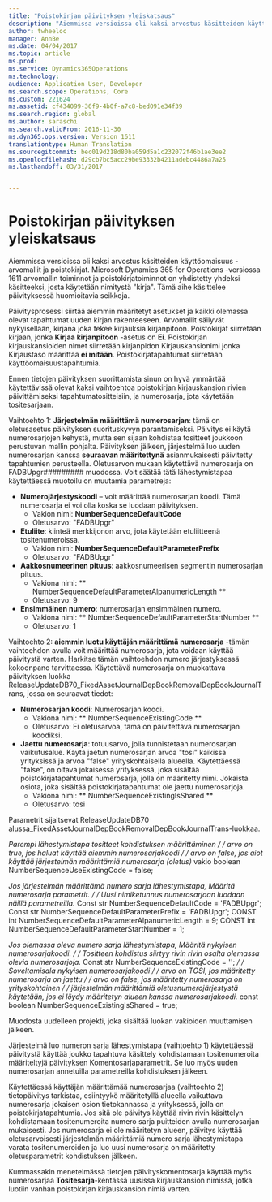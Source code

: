 ```yaml
---
title: "Poistokirjan päivityksen yleiskatsaus"
description: "Aiemmissa versioissa oli kaksi arvostus käsitteiden käyttöomaisuus - arvomallit ja poistokirjat. Microsoft Dynamics 365 for Operations -versiossa 1611 arvomallin toiminnot ja poistokirjatoiminnot on yhdistetty yhdeksi käsitteeksi, josta käytetään nimitystä &quot;kirja&quot;. Tämä aihe käsittelee päivityksessä huomioitavia seikkoja."
author: twheeloc
manager: AnnBe
ms.date: 04/04/2017
ms.topic: article
ms.prod: 
ms.service: Dynamics365Operations
ms.technology: 
audience: Application User, Developer
ms.search.scope: Operations, Core
ms.custom: 221624
ms.assetid: cf434099-36f9-4b0f-a7c8-bed091e34f39
ms.search.region: global
ms.author: saraschi
ms.search.validFrom: 2016-11-30
ms.dyn365.ops.version: Version 1611
translationtype: Human Translation
ms.sourcegitcommit: bec019d218d80ba059d5a1c232072f46b1ae3ee2
ms.openlocfilehash: d29cb7bc5acc29be93332b4211adebc4486a7a25
ms.lasthandoff: 03/31/2017


---
```


# <a name="depreciation-book-upgrade-overview"></a>Poistokirjan päivityksen yleiskatsaus

Aiemmissa versioissa oli kaksi arvostus käsitteiden käyttöomaisuus - arvomallit ja poistokirjat. Microsoft Dynamics 365 for Operations -versiossa 1611 arvomallin toiminnot ja poistokirjatoiminnot on yhdistetty yhdeksi käsitteeksi, josta käytetään nimitystä "kirja". Tämä aihe käsittelee päivityksessä huomioitavia seikkoja. 

Päivitysprosessi siirtää aiemmin määritetyt asetukset ja kaikki olemassa olevat tapahtumat uuden kirjan rakenteeseen. Arvomallit säilyvät nykyisellään, kirjana joka tekee kirjauksia kirjanpitoon. Poistokirjat siirretään kirjaan, jonka **Kirjaa kirjanpitoon** -asetus on **Ei**. Poistokirjan kirjauskansioiden nimet siirretään kirjanpidon Kirjauskansionimi jonka Kirjaustaso määrittää **ei mitään**. Poistokirjatapahtumat siirretään käyttöomaisuustapahtumia. 

Ennen tietojen päivityksen suorittamista sinun on hyvä ymmärtää käytettävissä olevat kaksi vaihtoehtoa poistokirjan kirjauskansion rivien päivittämiseksi tapahtumatositteisiin, ja numerosarja, jota käytetään tositesarjaan. 

Vaihtoehto 1: **Järjestelmän määrittämä numerosarjan**: tämä on oletusasetus päivityksen suorituskyvyn parantamiseksi. Päivitys ei käytä numerosarjojen kehystä, mutta sen sijaan kohdistaa tositteet joukkoon perustuvan mallin pohjalta. Päivityksen jälkeen, järjestelmä luo uuden numerosarjan kanssa **seuraavan määritettynä** asianmukaisesti päivitetty tapahtumien perusteella. Oletusarvon mukaan käytettävä numerosarja on FADBUpgr\#\#\#\#\#\#\#\#\# muodossa. Voit säätää tätä lähestymistapaa käytettäessä muotoilu on muutamia parametreja:

-   **Numerojärjestyskoodi** – voit määrittää numerosarjan koodi. Tämä numerosarja ei voi olla koska se luodaan päivityksen.
    -   Vakion nimi: **NumberSequenceDefaultCode**
    -   Oletusarvo: "FADBUpgr"
-   **Etuliite**: kiinteä merkkijonon arvo, jota käytetään etuliitteenä tositenumeroissa.
    -   Vakion nimi: **NumberSequenceDefaultParameterPrefix**
    -   Oletusarvo: "FADBUpgr"
-   **Aakkosnumeerinen pituus**: aakkosnumeerisen segmentin numerosarjan pituus.
    -   Vakiona nimi: ** NumberSequenceDefaultParameterAlpanumericLength **
    -   Oletusarvo: 9
-   **Ensimmäinen numero**: numerosarjan ensimmäinen numero.
    -   Vakiona nimi: ** NumberSequenceDefaultParameterStartNumber **
    -   Oletusarvo: 1

Vaihtoehto 2: **aiemmin luotu käyttäjän määrittämä numerosarja** -tämän vaihtoehdon avulla voit määrittää numerosarja, jota voidaan käyttää päivitystä varten. Harkitse tämän vaihtoehdon numero järjestyksessä kokoonpano tarvittaessa. Käytettävä numerosarja on muokattava päivityksen luokka ReleaseUpdateDB70\_FixedAssetJournalDepBookRemovalDepBookJournalTrans, jossa on seuraavat tiedot:

-   **Numerosarjan koodi**: Numerosarjan koodi.
    -   Vakiona nimi: ** NumberSequenceExistingCode **
    -   Oletusarvo: Ei oletusarvoa, tämä on päivitettävä numerosarjan koodiksi.
-   **Jaettu numerosarja**: totuusarvo, jolla tunnistetaan numerosarjan vaikutusalue. Käytä jaetun numerosarjan arvoa "tosi" kaikissa yrityksissä ja arvoa "false" yrityskohtaisella alueella. Käytettäessä "false", on oltava jokaisessa yrityksessä, joka sisältää poistokirjatapahtumat numerosarja, jolla on määritetty nimi. Jokaista osiota, joka sisältää poistokirjatapahtumat ole jaettu numerosarjoja.
    -   Vakiona nimi: ** NumberSequenceExistingIsShared **
    -   Oletusarvo: tosi

Parametrit sijaitsevat ReleaseUpdateDB70 alussa\_FixedAssetJournalDepBookRemovalDepBookJournalTrans-luokkaa. 

*Parempi lähestymistapa tositteet kohdistuksen määrittäminen*<ph id="t1">
</ph>*/ / arvo on true, jos haluat käyttää aiemmin numerosarjakoodi*<ph id="t2">
</ph>*/ / arvo on false, jos aiot käyttää järjestelmän määrittämiä numerosarja (oletus)* vakio boolean NumberSequenceUseExistingCode = false;  

*Jos järjestelmän määrittämä numero sarja lähestymistapa, Määritä numerosarja parametrit. *<ph id="t3">
</ph>*/ / Uusi nimiketunnus numerosarjaan luodaan näillä parametreilla.* Const str NumberSequenceDefaultCode = 'FADBUpgr'; Const str NumberSequenceDefaultParameterPrefix = 'FADBUpgr'; CONST int NumberSequenceDefaultParameterAlpanumericLength = 9; CONST int NumberSequenceDefaultParameterStartNumber = 1;   

*Jos olemassa oleva numero sarja lähestymistapa, Määritä nykyisen numerosarjakoodi. *<ph id="t4">
</ph>*/ / Tositteen kohdistus siirtyy rivin rivin osalta olemassa olevia numerosarjoja.* Const str NumberSequenceExistingCode = ''; */ / Soveltamisala nykyisen numerosarjakoodi*<ph id="t5">
</ph>*/ / arvo on TOSI, jos määritetty numerosarja on jaettu*<ph id="t6">
</ph>*/ / arvo on false, jos määritetty numerosarja on yrityskohtainen*<ph id="t7">
</ph>*/ / järjestelmän määrittämiä oletusnumerojärjestystä käytetään, jos ei löydy määritetyn alueen kanssa numerosarjakoodi.* const boolean NumberSequenceExistingIsShared = true; 

Muodosta uudelleen projekti, joka sisältää luokan vakioiden muuttamisen jälkeen. 

Järjestelmä luo numeron sarja lähestymistapa (vaihtoehto 1) käytettäessä päivitystä käyttää joukko tapahtuva käsittely kohdistamaan tositenumeroita määriteltyjä päivityksen Komentosarjaparametrit. Se luo myös uuden numerosarjan annetuilla parametreilla kohdistuksen jälkeen. 

Käytettäessä käyttäjän määrittämää numerosarjaa (vaihtoehto 2) tietopäivitys tarkistaa, esiintyykö määritetyllä alueella vaikuttava numerosarja jokaisen osion tietokannassa ja yrityksessä, jolla on poistokirjatapahtumia. Jos sitä ole päivitys käyttää rivin rivin käsittelyn kohdistamaan tositenumeroita numero sarja puitteiden avulla numerosarjan mukaisesti. Jos numerosarja ei ole määritetyn alueen, päivitys käyttää oletusarvoisesti järjestelmän määrittämiä numero sarja lähestymistapa varata tositenumeroiden ja luo uusi numerosarja on määritetty oletusparametrit kohdistuksen jälkeen.

Kummassakin menetelmässä tietojen päivityskomentosarja käyttää myös numerosarjaa **Tositesarja**-kentässä uusissa kirjauskansion nimissä, jotka luotiin vanhan poistokirjan kirjauskansion nimiä varten.


